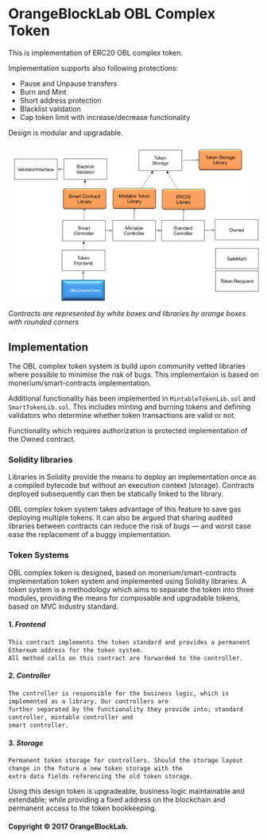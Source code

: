 # OrangeBlockLab OBL Complex Token

This is implementation of ERC20 OBL complex token.

Implementation supports also following protections:
- Pause and Unpause transfers
- Burn and Mint
- Short address protection
- Blacklist validation
- Cap token limit with increase/decrease functionality

Design is modular and upgradable. 

![Our token system design](docs/OBLComplexToken-design.png)

*Contracts are represented by white boxes and libraries by orange boxes with rounded corners*

## Implementation

The OBL complex token system is build upon community vetted libraries where possible to minimise the risk of bugs. This implementaion is based on monerium/smart-contracts implementation.

Additional functionality has been implemented in `MintableTokenLib.sol` and `SmartTokenLib.sol`. This includes minting and burning tokens and defining validators who determine whether token transactions are valid or not.

Functionality which requires authorization is protected implementation of the Owned contract. 

### Solidity libraries

Libraries in Solidity provide the means to deploy an implementation once as a compiled bytecode but without an execution context (storage). Contracts deployed subsequently can then be statically linked to the library.

OBL complex token system takes advantage of this feature to save gas deploying multiple tokens. It can also be argued that sharing audited libraries between contracts can reduce the risk of bugs &mdash; and worst case ease the replacement of a buggy implementation.
  
### Token Systems

OBL complex token is designed, based on monerium/smart-contracts implementation token system and implemented using Solidity libraries. A token system is a methodology which aims to separate the token into three modules, providing the means for composable and upgradable tokens, based on MVC industry standard.

#### 1. *Frontend*

    This contract implements the token standard and provides a permanent Ethereum address for the token system. 
    All method calls on this contract are forwarded to the controller.

#### 2. *Controller*

    The controller is responsible for the business logic, which is implemented as a library. Our controllers are 
    further separated by the functionality they provide into; standard controller, mintable controller and 
    smart controller.

#### 3. *Storage*

    Permanent token storage for controllers. Should the storage layout change in the future a new token storage with the 
    extra data fields referencing the old token storage.


Using this design token is upgradeable, business logic maintainable and extendable; while providing a fixed address on the blockchain and permanent access to the token bookkeeping.


#### Copyright &copy; 2017  OrangeBlockLab.
